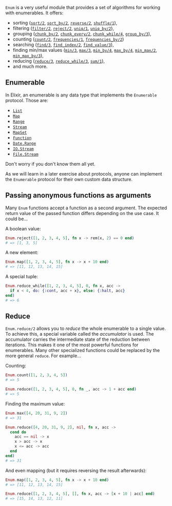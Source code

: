 `Enum` is a very useful module that provides a set of algorithms for working with enumerables. It offers:

- sorting ([`sort/2`][enum-sort/2], [`sort_by/2`][enum-sort_by/2], [`reverse/2`][enum-reverse/2], [`shuffle/1`][enum-shuffle/1]),
- filtering ([`filter/2`][enum-filter/2], [`reject/2`][enum-reject/2], [`uniq/1`][enum-uniq/1], [`uniq_by/2`][enum-uniq_by/2]),
- grouping ([`chunk_by/2`][enum-chunk_by/2], [`chunk_every/2`][enum-chunk_every/2], [`chunk_while/4`][enum-chunk_while/4], [`group_by/3`][enum-group_by/3]),
- counting ([`count/2`][enum-count/2], [`frequencies/1`][enum-frequencies/1], [`frequencies_by/2`][enum-frequencies_by/2])
- searching ([`find/3`][enum-find/3], [`find_index/2`][enum-find_index/2], [`find_value/3`][enum-find_value/3]),
- finding min/max values ([`min/3`][enum-min/3], [`max/3`][enum-max/3], [`min_by/4`][enum-min_by/4], [`max_by/4`][enum-max_by/4], [`min_max/2`][enum-min_max/2], [`min_max_by/3`][enum-min_max_by/3]),
- reducing ([`reduce/3`][enum-reduce/3], [`reduce_while/3`][enum-reduce_while/3], [`sum/1`][enum-sum/1]),
- and much more.

## Enumerable

In Elixir, an enumerable is any data type that implements the `Enumerable` protocol. Those are:

- [`List`][list]
- [`Map`][map]
- [`Range`][range]
- [`Stream`][stream]
- [`MapSet`][mapset]
- [`Function`][function]
- [`Date.Range`][data-range]
- [`IO.Stream`][io-stream]
- [`File.Stream`][file-stream]

Don't worry if you don't know them all yet.

As we will learn in a later exercise about protocols, anyone can implement the `Enumerable` protocol for their own custom data structure.

## Passing anonymous functions as arguments

Many `Enum` functions accept a function as a second argument. The expected return value of the passed function differs depending on the use case. It could be...

A boolean value:

```elixir
Enum.reject([1, 2, 3, 4, 5], fn x -> rem(x, 2) == 0 end)
# => [1, 3, 5]
```

A new element:

```elixir
Enum.map([1, 2, 3, 4, 5], fn x -> x + 10 end)
# => [11, 12, 13, 14, 15]
```

A special tuple:

```elixir
Enum.reduce_while([1, 2, 3, 4, 5], 0, fn x, acc ->
  if x < 4, do: {:cont, acc + x}, else: {:halt, acc}
end)
# => 6
```

## Reduce

`Enum.reduce/2` allows you to _reduce_ the whole enumerable to a single value. To achieve this, a special variable called the _accumulator_ is used. The accumulator carries the intermediate state of the reduction between iterations. This makes it one of the most powerful functions for enumerables. Many other specialized functions could be replaced by the more general `reduce`. For example...

Counting:

```elixir
Enum.count([1, 2, 3, 4, 5])
# => 5

Enum.reduce([1, 2, 3, 4, 5], 0, fn _, acc -> 1 + acc end)
# => 5
```

Finding the maximum value:

```elixir
Enum.max([4, 20, 31, 9, 2])
# => 31

Enum.reduce([4, 20, 31, 9, 2], nil, fn x, acc ->
  cond do
    acc == nil -> x
    x > acc -> x
    x <= acc -> acc
  end
end)
# => 31
```

And even mapping (but it requires reversing the result afterwards):

```elixir
Enum.map([1, 2, 3, 4, 5], fn x -> x + 10 end)
# => [11, 12, 13, 14, 15]

Enum.reduce([1, 2, 3, 4, 5], [], fn x, acc -> [x + 10 | acc] end)
# => [15, 14, 13, 12, 11]
```

[enum-sort/2]: https://hexdocs.pm/elixir/Enum.html#sort/2
[enum-sort_by/2]: https://hexdocs.pm/elixir/Enum.html#sort_by/2
[enum-reverse/2]: https://hexdocs.pm/elixir/Enum.html#reverse/2
[enum-shuffle/1]: https://hexdocs.pm/elixir/Enum.html#shuffle/1
[enum-filter/2]: https://hexdocs.pm/elixir/Enum.html#filter/2
[enum-reject/2]: https://hexdocs.pm/elixir/Enum.html#reject/2
[enum-uniq/1]: https://hexdocs.pm/elixir/Enum.html#uniq/1
[enum-uniq_by/2]: https://hexdocs.pm/elixir/Enum.html#uniq_by/2
[enum-chunk_by/2]: https://hexdocs.pm/elixir/Enum.html#chunk_by/2
[enum-chunk_every/2]: https://hexdocs.pm/elixir/Enum.html#chunk_every/2
[enum-chunk_while/4]: https://hexdocs.pm/elixir/Enum.html#chunk_while/4
[enum-group_by/3]: https://hexdocs.pm/elixir/Enum.html#group_by/3
[enum-count/2]: https://hexdocs.pm/elixir/Enum.html#count/2
[enum-frequencies/1]: https://hexdocs.pm/elixir/Enum.html#frequencies/1
[enum-frequencies_by/2]: https://hexdocs.pm/elixir/Enum.html#frequencies_by/2
[enum-find/3]: https://hexdocs.pm/elixir/Enum.html#find/3
[enum-find_index/2]: https://hexdocs.pm/elixir/Enum.html#find_index/2
[enum-find_value/3]: https://hexdocs.pm/elixir/Enum.html#find_value/3
[enum-min/3]: https://hexdocs.pm/elixir/Enum.html#min/3
[enum-max/3]: https://hexdocs.pm/elixir/Enum.html#max/3
[enum-min_by/4]: https://hexdocs.pm/elixir/Enum.html#min_by/4
[enum-max_by/4]: https://hexdocs.pm/elixir/Enum.html#max_by/4
[enum-min_max/2]: https://hexdocs.pm/elixir/Enum.html#min_max/2
[enum-min_max_by/3]: https://hexdocs.pm/elixir/Enum.html#min_max_by/3
[enum-reduce/3]: https://hexdocs.pm/elixir/Enum.html#reduce/3
[enum-reduce_while/3]: https://hexdocs.pm/elixir/Enum.html#reduce_while/3
[enum-sum/1]: https://hexdocs.pm/elixir/Enum.html#sum/1
[list]: https://hexdocs.pm/elixir/List.html
[map]: https://hexdocs.pm/elixir/Map.html
[range]: https://hexdocs.pm/elixir/Range.html
[stream]: https://hexdocs.pm/elixir/Stream.html
[mapset]: https://hexdocs.pm/elixir/MapSet.html
[function]: https://hexdocs.pm/elixir/Function.html
[data-range]: https://hexdocs.pm/elixir/Date.Range.html
[io-stream]: https://hexdocs.pm/elixir/IO.Stream.html
[file-stream]: https://hexdocs.pm/elixir/File.Stream.html
